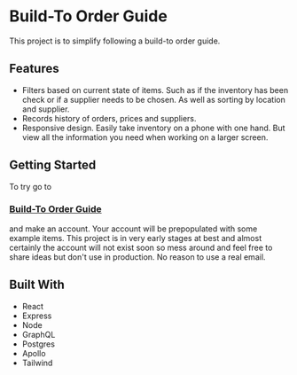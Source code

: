 # Build-To Order Guide

This project is to simplify following a build-to order guide.

## Features

- Filters based on current state of items. Such as if the inventory has been check or if a supplier needs to be chosen. As well as sorting by location and supplier.
- Records history of orders, prices and suppliers.
- Responsive design. Easily take inventory on a phone with one hand. But view all the information you need when working on a larger screen.

## Getting Started

To try go to

### [Build-To Order Guide](order-guide.herokuapp.com)

and make an account. Your account will be prepopulated with some example items. This project is in very early stages at best and almost certainly the account will not exist soon so mess around and feel free to share ideas but don't use in production. No reason to use a real email.

## Built With

- React
- Express
- Node
- GraphQL
- Postgres
- Apollo
- Tailwind
